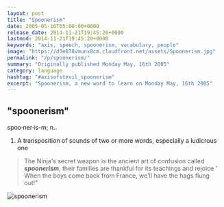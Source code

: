 ```yaml
---
layout: post
title: "Spoonerism"
date: 2005-05-16T05:00:00+0000
release_date: 2014-11-21T19:45:20+0000
lastmod: 2014-11-21T19:45:20+0000
keywords: "axis, speech, spoonerism, vocabulary, people"
image: "https://d3e878vmunx8cm.cloudfront.net/assets/Spoonerism.jpg"
permalink: "/p/spoonerism/"
summary: "Originally published Monday May, 16th 2005"
category: language
hashtag: "#axisofstevil_spoonerism"
excerpt: "Spoonerism, a new word to learn on Monday May, 16th 2005"
---
```


[id_1]: https://d3e878vmunx8cm.cloudfront.net/assets/Spoonerism.jpg "spoonerism"

## "spoonerism" ##

spoo·ner·is-m; n..

1. A transposition of sounds of two or more words, especially a ludicrous one
 
> The Ninja's secret weapon is the ancient art of confusion called ***spoonerism***, their families are thankful for its teachings and rejoice ' When the boys come back from France, we'll have the hags flung out!"

![spoonerism][id_1]
